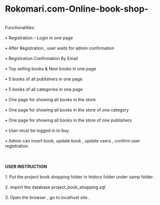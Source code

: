 # Rokomari.com-Online-book-shop-
<br> Functionalities:</br>
<br>•	Registration – Login in one page</br>
<br>•	After Registration , user waits for admin confirmation</br>
<br>•	Registration Confirmation By Email</br>
<br>•	Top selling books & New books in one page</br>
<br>•	5 books of all publishers in one page</br>
<br>•	5 books of all categories in one page</br>
<br>•	One page for showing all books in the store</br>
<br>•	One page for showing all books in the store of one category</br>
<br>•	One page for showing all books in the store of one publishers</br>
<br>•	User must be logged in to buy</br>
<br>•	Admin can insert book, update book , update users , confirm user registration.</br>
<br> </br>
<br><b> USER INSTRUCTION </b></br>
<br>1. Put the project book shopping folder in htdocs folder under xamp folder .</br>
<br>2. import the database project_book_shopping.sql</br>
<br>3. Open the browser , go to localhost site .</br>
